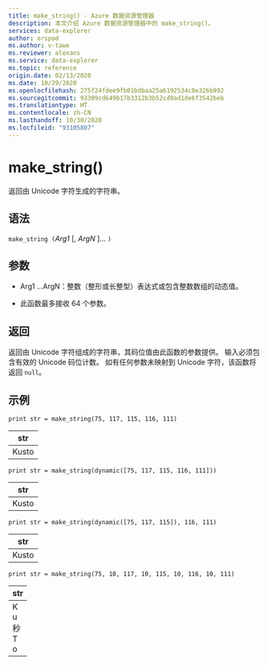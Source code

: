 ```yaml
---
title: make_string() - Azure 数据资源管理器
description: 本文介绍 Azure 数据资源管理器中的 make_string()。
services: data-explorer
author: orspod
ms.author: v-tawe
ms.reviewer: alexans
ms.service: data-explorer
ms.topic: reference
origin.date: 02/13/2020
ms.date: 10/29/2020
ms.openlocfilehash: 275f24fdee9fb01bdbaa25a6192534c8e326b992
ms.sourcegitcommit: 93309cd649b17b3312b3b52cd9ad1de6f3542beb
ms.translationtype: HT
ms.contentlocale: zh-CN
ms.lasthandoff: 10/30/2020
ms.locfileid: "93105807"
---
```

# <a name="make_string"></a>make_string()

返回由 Unicode 字符生成的字符串。
    
## <a name="syntax"></a>语法

`make_string (`*Arg1* [, *ArgN* ]... `)`

## <a name="arguments"></a>参数

* Arg1 ...ArgN：整数（整形或长整型）表达式或包含整数数组的动态值。

* 此函数最多接收 64 个参数。

## <a name="returns"></a>返回

返回由 Unicode 字符组成的字符串，其码位值由此函数的参数提供。 输入必须包含有效的 Unicode 码位计数。
如有任何参数未映射到 Unicode 字符，该函数将返回 `null`。

## <a name="examples"></a>示例

```kusto
print str = make_string(75, 117, 115, 116, 111)
```

|str|
|---|
|Kusto|

```kusto
print str = make_string(dynamic([75, 117, 115, 116, 111]))
```

|str|
|---|
|Kusto|

```kusto
print str = make_string(dynamic([75, 117, 115]), 116, 111)
```

|str|
|---|
|Kusto|

```kusto
print str = make_string(75, 10, 117, 10, 115, 10, 116, 10, 111)
```

|str|
|---|
|K<br>u<br>秒<br>T<br>o|
